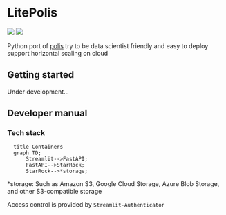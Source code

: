 # LitePolis
![](https://img.shields.io/badge/status-under_development-red) ![](https://img.shields.io/badge/release-no_release-red)

Python port of [polis](https://github.com/compdemocracy/polis)
try to be data scientist friendly and easy to deploy
support horizontal scaling on cloud

## Getting started
Under development...
<!-- something about deployment and configuration -->

## Developer manual
### Tech stack
```mermaid
  title Containers
  graph TD;
      Streamlit-->FastAPI;
      FastAPI-->StarRock;
      StarRock-->*storage;
```
*storage: Such as Amazon S3, Google Cloud Storage, Azure Blob Storage, and other S3-compatible storage

Access control is provided by `Streamlit-Authenticator`
